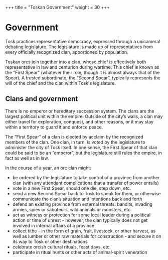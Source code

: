 +++
title = "Toskan Government"
weight = 30
+++

# Government

Tosk practices representative democracy, expressed through a unicameral debating legislature.
The legislature is made up of representatives from every officially recognized clan, apportioned by population.

Toskan orcs join together into a clan, whose chief is effectively both representative in law and centurion during wartime. This chief is known as the "First Spear" (whatever their role, though it is almost always that of the Spear). A trusted subordinate, the “Second Spear”, typically represents the will of the chief and the clan within Tosk's legislature.

## Clans and government

There is no emperor or hereditary succession system. The clans are the largest political unit within the empire. Outside of the city’s walls, a clan may either travel for exploration, conquest, and other reasons, or it may stay within a territory to guard it and enforce peace.

The “First Spear” of a clan is elected by acclaim by the recognized members of the clan. One clan, in turn, is voted by the legislature to administer the city of Tosk itself. In one sense, the First Spear of that clan could be said to be an “emperor”, but the legislature still rules the empire, in fact as well as in law.

In the course of a year, an orc clan might:

- be ordered by the legislature to take control of a province from another clan (with any attendant complications that a transfer of power entails)
- vote in a new First Spear, should one die, step down, etc.
- send a new Second Spear back to Tosk to speak for them, or otherwise communicate the clan’s situation and intentions back and forth
- defend an existing province from external threats: bandits, invading armies, spies or saboteurs, wild animals or monsters, etc.
- act as witness or protection for some local leader during a political action or time of unrest - however, the clan typically does not get involved in internal affairs of a province
- collect tithe - in the form of grain, fruit, livestock, or other harvest, as well as lumber or other raw materials for construction - and secure it on its way to Tosk or other destinations
- celebrate orcish cultural rituals, feast days, etc.
- participate in ritual hunts or other acts of animal-spirit veneration
